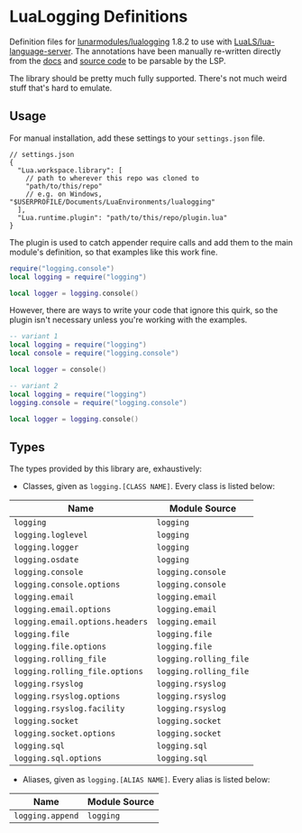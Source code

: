 # LuaLogging Definitions

Definition files for [lunarmodules/lualogging](https://github.com/lunarmodules/lualogging) 1.8.2 to use with [LuaLS/lua-language-server](https://github.com/LuaLS/lua-language-server). The annotations have been manually re-written directly from the [docs](https://lunarmodules.github.io/lualogging) and [source code](https://github.com/lunarmodules/lualogging) to be parsable by the LSP.

The library should be pretty much fully supported. There's not much weird stuff that's hard to emulate.

## Usage

For manual installation, add these settings to your `settings.json` file.

```jsonc
// settings.json
{
  "Lua.workspace.library": [
    // path to wherever this repo was cloned to
    "path/to/this/repo"
    // e.g. on Windows, "$USERPROFILE/Documents/LuaEnvironments/lualogging"
  ],
  "Lua.runtime.plugin": "path/to/this/repo/plugin.lua"
}
```

The plugin is used to catch appender require calls and add them to the main module's definition, so that examples like this work fine.

```lua
require("logging.console")
local logging = require("logging")

local logger = logging.console()
```

However, there are ways to write your code that ignore this quirk, so the plugin isn't necessary unless you're working with the examples.

```lua
-- variant 1
local logging = require("logging") 
local console = require("logging.console")

local logger = console()

-- variant 2
local logging = require("logging")
logging.console = require("logging.console")

local logger = logging.console()
```

## Types

The types provided by this library are, exhaustively:

* Classes, given as `logging.[CLASS NAME]`. Every class is listed below:

| Name                            | Module Source          |
|---------------------------------|------------------------|
| `logging`                       | `logging`              |
| `logging.loglevel`              | `logging`              |
| `logging.logger`                | `logging`              |
| `logging.osdate`                | `logging`              |
| `logging.console`               | `logging.console`      |
| `logging.console.options`       | `logging.console`      |
| `logging.email`                 | `logging.email`        |
| `logging.email.options`         | `logging.email`        |
| `logging.email.options.headers` | `logging.email`        |
| `logging.file`                  | `logging.file`         |
| `logging.file.options`          | `logging.file`         |
| `logging.rolling_file`          | `logging.rolling_file` |
| `logging.rolling_file.options`  | `logging.rolling_file` |
| `logging.rsyslog`               | `logging.rsyslog`      |
| `logging.rsyslog.options`       | `logging.rsyslog`      |
| `logging.rsyslog.facility`      | `logging.rsyslog`      |
| `logging.socket`                | `logging.socket`       |
| `logging.socket.options`        | `logging.socket`       |
| `logging.sql`                   | `logging.sql`          |
| `logging.sql.options`           | `logging.sql`          |

* Aliases, given as `logging.[ALIAS NAME]`. Every alias is listed below:

| Name             | Module Source |
|------------------|---------------|
| `logging.append` | `logging`     |